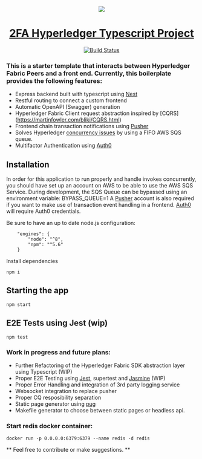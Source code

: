 <center>

![](https://cdn-images-1.medium.com/max/1200/1*2646BxDq2ICh_oNFPolAXQ.jpeg)

# [2FA Hyperledger Typescript Project](https://medium.com/wearetheledger/hyperledger-fabric-typescript-boilerplate-455004d0c6c8)

[![Build Status](https://travis-ci.org/wearetheledger/hyperledger-typescript-boilerplate.svg?branch=master)](https://travis-ci.org/wearetheledger/hyperledger-typescript-boilerplate)

</center>

### This is a starter template that interacts between Hyperledger Fabric Peers and a front end. Currently, this boilerplate provides the following features:

- Express backend built with typescript using [Nest](https://github.com/kamilmysliwiec/nest) 
- Restful routing to connect a custom frontend
- Automatic OpenAPI (Swagger) generation
- Hyperledger Fabric Client request abstraction inspired by [CQRS]
(https://martinfowler.com/bliki/CQRS.html)
- Frontend chain transaction notifications using [Pusher](https://pusher.com)
- Solves Hyperledger [concurrency issues](https://medium.com/wearetheledger/hyperledger-fabric-concurrency-really-eccd901e4040) by using a FIFO AWS SQS queue.
- Multifactor Authentication using [Auth0](https://auth0.com/)



## Installation

In order for this application to run properly and handle invokes concurrently, you should have set up an account on AWS to be able to use the AWS SQS Service. 
During development, the SQS Queue can be bypassed using an environment variable: BYPASS_QUEUE=1
A [Pusher](https://pusher.com) account is also required if you want to make use of transaction event handling in a frontend.
[Auth0](https://auth0.com/) will require Auth0 credentials.

Be sure to have an up to date node.js configuration:
```
    "engines": {
        "node": "^8",
        "npm": "^5.6"
    }
```

Install dependencies

`npm i`

## Starting the app

`npm start`

## E2E Tests using Jest (wip)

`npm test`

### Work in progress and future plans:

- Further Refactoring of the Hyperledger Fabric SDK abstraction layer using Typescript (WIP)
- Proper E2E Testing using [Jest](https://facebook.github.io/jest/), supertest and [Jasmine](https://jasmine.github.io/) (WIP)
- Proper Error Handling and integration of 3rd party logging service
- Websocket integration to replace pusher
- Proper CQ resposibility separation
- Static page generator using [pug](https://pugjs.org/api/getting-started.html)
- Makefile generator to choose between static pages or headless api.

### Start redis docker container:

`docker run -p 0.0.0.0:6379:6379 --name redis -d redis`


** Feel free to contribute or make suggestions. **





